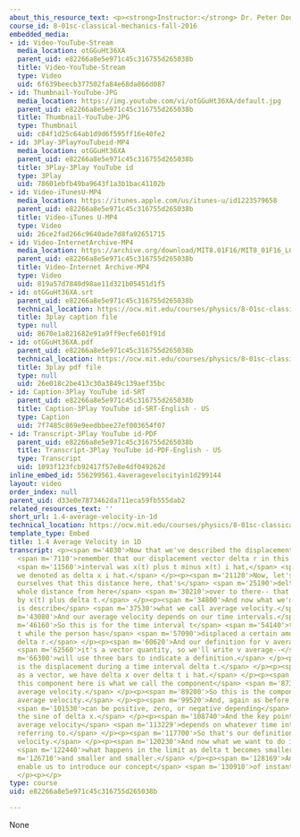 ```yaml
---
about_this_resource_text: <p><strong>Instructor:</strong> Dr. Peter Dourmashkin</p>
course_id: 8-01sc-classical-mechanics-fall-2016
embedded_media:
- id: Video-YouTube-Stream
  media_location: otGGuHt36XA
  parent_uid: e82266a8e5e971c45c316755d265038b
  title: Video-YouTube-Stream
  type: Video
  uid: 6f639beecb377502fa84e68da866d087
- id: Thumbnail-YouTube-JPG
  media_location: https://img.youtube.com/vi/otGGuHt36XA/default.jpg
  parent_uid: e82266a8e5e971c45c316755d265038b
  title: Thumbnail-YouTube-JPG
  type: Thumbnail
  uid: c84f1d25c64ab1d9d6f595ff16e40fe2
- id: 3Play-3PlayYouTubeid-MP4
  media_location: otGGuHt36XA
  parent_uid: e82266a8e5e971c45c316755d265038b
  title: 3Play-3Play YouTube id
  type: 3Play
  uid: 78601ebfb49ba9643f1a3b1bac41102b
- id: Video-iTunesU-MP4
  media_location: https://itunes.apple.com/us/itunes-u/id1223579658
  parent_uid: e82266a8e5e971c45c316755d265038b
  title: Video-iTunes U-MP4
  type: Video
  uid: 26ce2fad266c9640ade7d8fa92651715
- id: Video-InternetArchive-MP4
  media_location: https://archive.org/download/MIT8.01F16/MIT8_01F16_L01v04_360p.mp4
  parent_uid: e82266a8e5e971c45c316755d265038b
  title: Video-Internet Archive-MP4
  type: Video
  uid: 819a57d7840d98ae11d321b05451d1f5
- id: otGGuHt36XA.srt
  parent_uid: e82266a8e5e971c45c316755d265038b
  technical_location: https://ocw.mit.edu/courses/physics/8-01sc-classical-mechanics-fall-2016/week-1-kinematics/1.4-average-velocity-in-1d/1.4-average-velocity-in-1d/otGGuHt36XA.srt
  title: 3play caption file
  type: null
  uid: 8670e1a821682e91a9ff9ecfe601f91d
- id: otGGuHt36XA.pdf
  parent_uid: e82266a8e5e971c45c316755d265038b
  technical_location: https://ocw.mit.edu/courses/physics/8-01sc-classical-mechanics-fall-2016/week-1-kinematics/1.4-average-velocity-in-1d/1.4-average-velocity-in-1d/otGGuHt36XA.pdf
  title: 3play pdf file
  type: null
  uid: 26e018c2be413c30a3849c139aef35bc
- id: Caption-3Play YouTube id-SRT
  parent_uid: e82266a8e5e971c45c316755d265038b
  title: Caption-3Play YouTube id-SRT-English - US
  type: Caption
  uid: 7f7485c869e9eedbbee27ef003654f07
- id: Transcript-3Play YouTube id-PDF
  parent_uid: e82266a8e5e971c45c316755d265038b
  title: Transcript-3Play YouTube id-PDF-English - US
  type: Transcript
  uid: 1093f123fcb92417f57e8e4df049262d
inline_embed_id: 556299561.4averagevelocityin1d299144
layout: video
order_index: null
parent_uid: d33e0e7873462da711eca59fb555dab2
related_resources_text: ''
short_url: 1.4-average-velocity-in-1d
technical_location: https://ocw.mit.edu/courses/physics/8-01sc-classical-mechanics-fall-2016/week-1-kinematics/1.4-average-velocity-in-1d/1.4-average-velocity-in-1d
template_type: Embed
title: 1.4 Average Velocity in 1D
transcript: <p><span m='4030'>Now that we've described the displacement of our object--</span>
  <span m='7110'>remember that our displacement vector delta r in this time</span>
  <span m='11560'>interval was x(t) plus t minus x(t) i hat,</span> <span m='18150'>which
  we denoted as delta x i hat.</span> </p><p><span m='21120'>Now, let's just remind
  ourselves that this distance here, that's</span> <span m='25190'>delta x, and this
  whole distance from here</span> <span m='30210'>over to there-- that's what we mean
  by x(t) plus delta t.</span> </p><p><span m='34800'>And now what we'd like to do
  is describe</span> <span m='37530'>what we call average velocity.</span> </p><p><span
  m='43080'>And our average velocity depends on our time intervals.</span> </p><p><span
  m='46160'>So this is for the time interval t</span> <span m='54140'>to t plus delta
  t while the person has</span> <span m='57090'>displaced a certain amount of vector
  delta r.</span> </p><p><span m='60620'>And our definition for v average--</span>
  <span m='62560'>it's a vector quantity, so we'll write v average--</span> <span
  m='66300'>will use three bars to indicate a definition.</span> </p><p><span m='70560'>It
  is the displacement during a time interval delta t.</span> </p><p><span m='76780'>So,
  as a vector, we have delta x over delta t i hat.</span> </p><p><span m='83300'>And
  this component here is what we call the component</span> <span m='87330'>of the
  average velocity.</span> </p><p><span m='89200'>So this is the component of the
  average velocity.</span> </p><p><span m='99520'>And, again as before, this component</span>
  <span m='101530'>can be positive, zero, or negative depending</span> <span m='105470'>on
  the sine of delta x.</span> </p><p><span m='108740'>And the key point here is that
  average velocity</span> <span m='113229'>depends on whatever time interval you're
  referring to.</span> </p><p><span m='117700'>So that's our definition of average
  velocity.</span> </p><p><span m='120230'>And now what we want to do is consider</span>
  <span m='122440'>what happens in the limit as delta t becomes smaller</span> <span
  m='126710'>and smaller and smaller.</span> </p><p><span m='128169'>And that will
  enable us to introduce our concept</span> <span m='130910'>of instantaneous velocity.</span>
  </p><p></p>
type: course
uid: e82266a8e5e971c45c316755d265038b

---
```

None